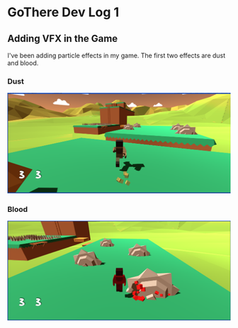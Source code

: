 # GoThere Dev Log 1
## Adding VFX in the Game

I've been adding particle effects in my game. The first two effects are dust and blood.

### Dust
![Dust Image](images/dust.png)


### Blood
![Bloor Image](images/blood.png)